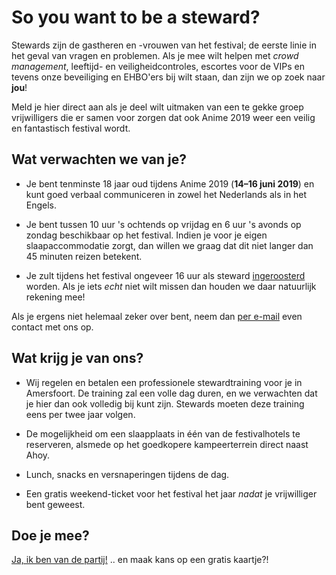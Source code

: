 # So you want to be a steward?

Stewards zijn de gastheren en -vrouwen van het festival; de eerste linie in het geval van vragen en
problemen. Als je mee wilt helpen met _crowd management_, leeftijd- en veiligheidcontroles, escortes
voor de VIPs en tevens onze beveiliging en EHBO'ers bij wilt staan, dan zijn we op zoek naar **jou**!

Meld je hier direct aan als je deel wilt uitmaken van een te gekke groep vrijwilligers die er samen
voor zorgen dat ook Anime 2019 weer een veilig en fantastisch festival wordt.

## Wat verwachten we van je?

  * Je bent tenminste 18 jaar oud tijdens Anime 2019 (**14–16 juni 2019**) en kunt goed verbaal
    communiceren in zowel het Nederlands als in het Engels.

  * Je bent tussen 10 uur 's ochtends op vrijdag en 6 uur 's avonds op zondag beschikbaar op het
    festival. Indien je voor je eigen slaapaccommodatie zorgt, dan willen we graag dat dit niet
    langer dan 45 minuten reizen betekent.

  * Je zult tijdens het festival ongeveer 16 uur als steward [ingeroosterd](rooster.html) worden.
    Als je iets _echt_ niet wilt missen dan houden we daar natuurlijk rekening mee!

Als je ergens niet helemaal zeker over bent, neem dan [per e-mail](mailto:security@animecon.nl) even
contact met ons op.

## Wat krijg je van ons?

  * Wij regelen en betalen een professionele stewardtraining voor je in Amersfoort. De training zal
    een volle dag duren, en we verwachten dat je hier dan ook volledig bij kunt zijn. Stewards
    moeten deze training eens per twee jaar volgen.

  * De mogelijkheid om een slaapplaats in één van de festivalhotels te reserveren, alsmede op het
    goedkopere kampeerterrein direct naast Ahoy.

  * Lunch, snacks en versnaperingen tijdens de dag.

  * Een gratis weekend-ticket voor het festival het jaar _nadat_ je vrijwilliger bent geweest.

## Doe je mee?

[Ja, ik ben van de partij!](registratie.html)
<span class="gratis-kaartje-banner">.. en maak kans op een gratis kaartje?!</span>

